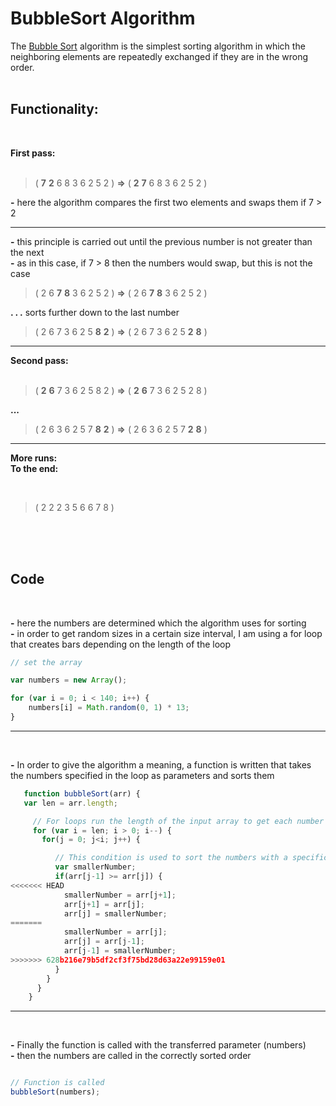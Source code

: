 # BubbleSort Algorithm

The [Bubble Sort](https://www.w3resource.com/javascript-exercises/javascript-function-exercise-24.php) algorithm is the simplest sorting algorithm in which the neighboring elements are repeatedly exchanged if they are in the wrong order.
<br>
<br>

## Functionality:
<br>

**First pass:**  
<br>
>(  **7**  **2**  6 8 3 6 2 5 2 ) **=>** (  **2**  **7**  6 8 3 6 2 5 2 )

**-** here the algorithm compares the first two elements and swaps them if 7 > 2
***
**-** this principle is carried out until the previous number is not greater than the next \
**-** as in this case, if 7 > 8 then the numbers would swap, but this is not the case
<br>
> ( 2 6 **7**  **8**  3 6 2 5 2 ) **=>** ( 2 6 **7**  **8**  3 6 2 5 2 )

**. . .** sorts further down to the last number
<br>
> ( 2 6 7 3 6 2 5 **8** **2** ) **=>** ( 2 6 7 3 6 2 5 **2** **8** )
***
**Second pass:**  
<br>
> ( **2** **6** 7 3 6 2 5 8 2 ) **=>** ( **2** **6** 7 3 6 2 5 2 8 )

**...**
> ( 2 6 3 6 2 5 7 **8** **2** ) **=>** ( 2 6 3 6 2 5 7 **2** **8** )
***

**More runs:**\
**To the end:**

<br>

> ( 2 2 2 3 5 6 6 7 8 )

<br>
<br>
<br>

## Code
<br>

**-** here the numbers are determined which the algorithm uses for sorting \
**-** in order to get random sizes in a certain size interval, I am using a for loop that creates bars depending on the length of the loop

```javascript
// set the array

var numbers = new Array();

for (var i = 0; i < 140; i++) {
	numbers[i] = Math.random(0, 1) * 13;
}
```
***

<br>

**-** In order to give the algorithm a meaning, a function is written that takes the numbers specified in the loop as parameters and sorts them

```javascript
   function bubbleSort(arr) {
   var len = arr.length;

     // For loops run the length of the input array to get each number for sorting
     for (var i = len; i > 0; i--) {
       for(j = 0; j<i; j++) {

          // This condition is used to sort the numbers with a specific criterion
          var smallerNumber;
      	  if(arr[j-1] >= arr[j]) {
<<<<<<< HEAD
            smallerNumber = arr[j+1];
            arr[j+1] = arr[j];
            arr[j] = smallerNumber;
=======
            smallerNumber = arr[j];
            arr[j] = arr[j-1];
            arr[j-1] = smallerNumber;
>>>>>>> 628b216e79b5df2cf3f75bd28d63a22e99159e01
      	  }
        }
      }
    }
   ```
***

<br>

**-** Finally the function is called with the transferred parameter (numbers) \
**-** then the numbers are called in the correctly sorted order


```javascript

// Function is called
bubbleSort(numbers);
